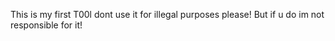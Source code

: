This is my first T00l dont use it for illegal purposes please!
But if u do im not responsible for it!
